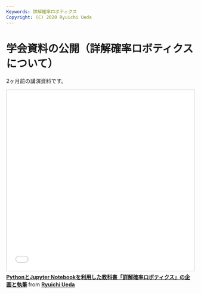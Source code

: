 ```yaml
---
Keywords: 詳解確率ロボティクス
Copyright: (C) 2020 Ryuichi Ueda
---
```


# 学会資料の公開（詳解確率ロボティクスについて）

2ヶ月前の講演資料です。

<iframe src="//www.slideshare.net/slideshow/embed_code/key/CLg55XqJWDSTyL" width="595" height="485" frameborder="0" marginwidth="0" marginheight="0" scrolling="no" style="border:1px solid #CCC; border-width:1px; margin-bottom:5px; max-width: 100%;" allowfullscreen> </iframe> <div style="margin-bottom:5px"> <strong> <a href="//www.slideshare.net/ryuichiueda/pythonjupyter-notebook" title="PythonとJupyter Notebookを利用した教科書「詳解確率ロボティクス」の企画と執筆" target="_blank">PythonとJupyter Notebookを利用した教科書「詳解確率ロボティクス」の企画と執筆</a> </strong> from <strong><a href="//www.slideshare.net/ryuichiueda" target="_blank">Ryuichi Ueda</a></strong> </div>
